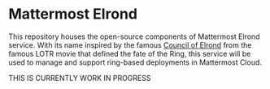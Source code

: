 # Mattermost Elrond

This repository houses the open-source components of Mattermost Elrond service. With its name inspired by the famous [Council of Elrond](https://www.google.com/url?q=https://lotr.fandom.com/wiki/Council_of_Elrond&sa=D&source=docs&ust=1649667594506252&usg=AOvVaw0Qb2WIxfAFYZPKbkXNaPIo) from the famous LOTR movie that defined the fate of the Ring, this service will be used to manage and support ring-based deployments in Mattermost Cloud.

THIS IS CURRENTLY WORK IN PROGRESS
